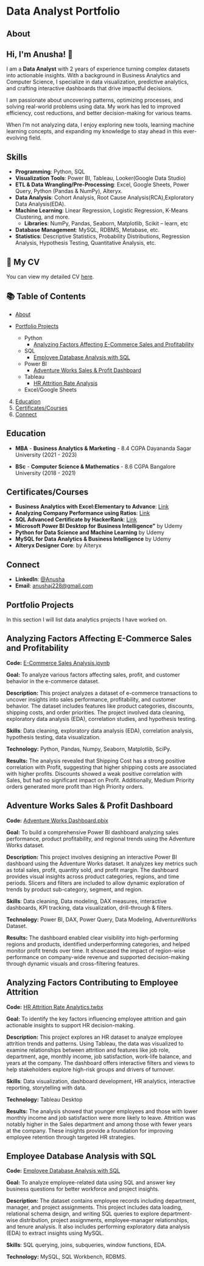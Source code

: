 # Data Analyst Portfolio
## About
## Hi, I'm Anusha! 👋  

I am a **Data Analyst** with 2 years of experience turning complex datasets into actionable insights. With a background in Business Analytics and Computer Science, I specialize in data visualization, predictive analytics, and crafting interactive dashboards that drive impactful decisions.

I am passionate about uncovering patterns, optimizing processes, and solving real-world problems using data. My work has led to improved efficiency, cost reductions, and better decision-making for various teams.

When I’m not analyzing data, I enjoy exploring new tools, learning machine learning concepts, and expanding my knowledge to stay ahead in this ever-evolving field.

## Skills  
- **Programming**: Python, SQL  
- **Visualization Tools**: Power BI, Tableau, Looker(Google Data Studio)  
- **ETL & Data Wrangling/Pre-Processing**: Excel, Google Sheets, Power Query, Python (Pandas & NumPy), Alteryx.
- **Data Analysis**: Cohort Analysis, Root Cause Analysis(RCA),Exploratory Data Analysis(EDA). 
- **Machine Learning**: Linear Regression, Logistic Regression, K-Means Clustering, and more.
    -  **Libraries**: NumPy, Pandas, Seaborn, Matplotlib, Scikit – learn, etc
- **Database Management**: MySQL, RDBMS, Metabase, etc.
- **Statistics**: Descriptive Statistics, Probability Distributions, Regression Analysis, Hypothesis Testing, Quantitative Analysis, etc.

## 📄 My CV  
You can view my detailed CV [here](CV.pdf).   

## 📚 Table of Contents  
-  [About](#about)  
- [Portfolio Projects](#portfolio-projects)
 
   - Python
       - [Analyzing Factors Affecting E-Commerce Sales and Profitability](#analyzing-factors-affecting-e-commerce-sales-and-profitability)
   - SQL
       - [Employee Database Analysis with SQL](#employee-database-analysis-with-sql)
   - Power BI
       - [Adventure Works Sales & Profit Dashboard](#adventure-works-sales--profit-dashboard)
   - Tableau
       - [HR Attrition Rate Analysis](#analyzing-factors-contributing-to-employee-attrition)
   - Excel/Google Sheets

     
4. [Education](#education)  
5. [Certificates/Courses](#certificates)  
6. [Connect](#connect)   

## Education
- **MBA** - **Business Analytics & Marketing** - 8.4 CGPA
         Dayananda Sagar University (2021 - 2023)

- **BSc** - **Computer Science & Mathematics** - 8.6 CGPA 
  Bangalore University (2018 - 2021)

## Certificates/Courses
- **Business Analytics with Excel:Elementary to Advance**: [Link](https://coursera.org/share/6c0371adbc12b8a082e4f1cde5ee97af)
- **Analyzing Company Performance using Ratios**: [Link](https://coursera.org/share/a13d26b38a276490c51f50ba23027277)
- **SQL Advanced Certificate by HackerRank**: [Link](https://www.hackerrank.com/certificates/a3f144dbee88)
- **Microsoft Power BI Desktop for Business Intelligence”** by Udemy
- **Python for Data Science and Machine Learning** by Udemy 
- **MySQL for Data Analytics & Business Intelligence** by Udemy 
- **Alteryx Designer Core**: by Alteryx



## Connect 
- **LinkedIn**: [@Anusha](https://www.linkedin.com/in/anusha-j-b0149b226)
- **Email**: anushaj228@gmail.com



## Portfolio Projects

In this section I will list data analytics projects I have worked on.

## Analyzing Factors Affecting E-Commerce Sales and Profitability ##

**Code:** [E-Commerce Sales Analysis.ipynb](E-Commerce.ipynb)

**Goal:** To analyze various factors affecting sales, profit, and customer behavior in the e-commerce dataset.

**Description:**  This project analyzes a dataset of e-commerce transactions to uncover insights into sales performance, profitability, and customer behavior. The dataset includes features like product categories, discounts, shipping costs, and order priorities. The project involved data cleaning, exploratory data analysis (EDA), correlation studies, and hypothesis testing.

**Skills**: Data cleaning, exploratory data analysis (EDA), correlation analysis, hypothesis testing, data visualization.

**Technology:** Python, Pandas, Numpy, Seaborn, Matplotlib, SciPy.

**Results:** The analysis revealed that Shipping Cost has a strong positive correlation with Profit, suggesting that higher shipping costs are associated with higher profits. Discounts showed a weak positive correlation with Sales, but had no significant impact on Profit. Additionally, Medium Priority orders generated more profit than High Priority orders.


## Adventure Works Sales & Profit Dashboard ##

**Code:** [Adventure Works Dashboard.pbix](Adventure%20Works%20Dashboard.pbix)

**Goal:** To build a comprehensive Power BI dashboard analyzing sales performance, product profitability, and regional trends using the Adventure Works dataset.

**Description:**  This project involves designing an interactive Power BI dashboard using the Adventure Works dataset. It analyzes key metrics such as total sales, profit, quantity sold, and profit margin. The dashboard provides visual insights across product categories, regions, and time periods. Slicers and filters are included to allow dynamic exploration of trends by product sub-category, segment, and region.

**Skills**: Data cleaning, Data modeling, DAX measures, interactive dashboards, KPI tracking, data visualization, drill-through & filters.

**Technology:**  Power BI, DAX, Power Query, Data Modeling, AdventureWorks Dataset.

**Results:** The dashboard enabled clear visibility into high-performing regions and products, identified underperforming categories, and helped monitor profit trends over time. It showcased the impact of region-wise performance on company-wide revenue and supported decision-making through dynamic visuals and cross-filtering features.


## Analyzing Factors Contributing to Employee Attrition ##

**Code:** [HR Attrition Rate Analytics.twbx](https://public.tableau.com/app/profile/anusha.j6099/viz/HRAttritionRateAnalytics/HRDashboard)

**Goal:** To identify the key factors influencing employee attrition and gain actionable insights to support HR decision-making.

**Description:**  This project explores an HR dataset to analyze employee attrition trends and patterns. Using Tableau, the data was visualized to examine relationships between attrition and features like job role, department, age, monthly income, job satisfaction, work-life balance, and years at the company. The dashboard offers interactive filters and views to help stakeholders explore high-risk groups and drivers of turnover.

**Skills**: Data visualization, dashboard development, HR analytics, interactive reporting, storytelling with data.

**Technology:** Tableau Desktop

**Results:** The analysis showed that younger employees and those with lower monthly income and job satisfaction were more likely to leave. Attrition was notably higher in the Sales department and among those with fewer years at the company. These insights provide a foundation for improving employee retention through targeted HR strategies.


## Employee Database Analysis with SQL ##

**Code:** [Employee Database Analysis with SQL](https://github.com/Anusha726/Portfolio/blob/main/SQL%20Script%20-%20Employee.sql)

**Goal:** To analyze employee-related data using SQL and answer key business questions for better workforce and project insights.

**Description:**  The dataset contains employee records including department, manager, and project assignments. This project includes data loading, relational schema design, and writing SQL queries to explore department-wise distribution, project assignments, employee-manager relationships, and tenure analysis. It also includes performing exploratory data analysis (EDA) to extract insights using MySQL.

**Skills**: SQL querying, joins, subqueries, window functions, EDA.

**Technology:** MySQL, SQL Workbench, RDBMS.



